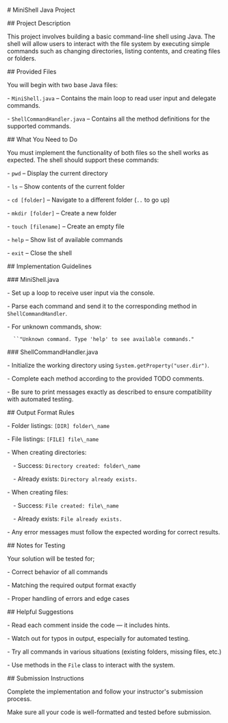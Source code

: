 ﻿\# MiniShell Java Project

\## Project Description

This project involves building a basic command-line shell using Java. The shell will allow users to interact with the file system by executing simple commands such as changing directories, listing contents, and creating files or folders.

\## Provided Files

You will begin with two base Java files:

\- `MiniShell.java` – Contains the main loop to read user input and delegate commands.

\- `ShellCommandHandler.java` – Contains all the method definitions for the supported commands.

\## What You Need to Do

You must implement the functionality of both files so the shell works as expected. The shell should support these commands:

\- `pwd` – Display the current directory

\- `ls` – Show contents of the current folder

\- `cd [folder]` – Navigate to a different folder (`..` to go up)

\- `mkdir [folder]` – Create a new folder

\- `touch [filename]` – Create an empty file

\- `help` – Show list of available commands

\- `exit` – Close the shell

\## Implementation Guidelines

\### MiniShell.java

\- Set up a loop to receive user input via the console.

\- Parse each command and send it to the corresponding method in `ShellCommandHandler`.

\- For unknown commands, show:  

`  ``"Unknown command. Type 'help' to see available commands."`

\### ShellCommandHandler.java

\- Initialize the working directory using `System.getProperty("user.dir")`.

\- Complete each method according to the provided TODO comments.

\- Be sure to print messages exactly as described to ensure compatibility with automated testing.

\## Output Format Rules

\- Folder listings: `[DIR] folder\_name`  

\- File listings: `[FILE] file\_name`  

\- When creating directories:  

`  `- Success: `Directory created: folder\_name`  

`  `- Already exists: `Directory already exists.`  

\- When creating files:  

`  `- Success: `File created: file\_name`  

`  `- Already exists: `File already exists.`  

\- Any error messages must follow the expected wording for correct results.

\## Notes for Testing

Your solution will be tested for;

\- Correct behavior of all commands

\- Matching the required output format exactly

\- Proper handling of errors and edge cases

\## Helpful Suggestions

\- Read each comment inside the code — it includes hints.

\- Watch out for typos in output, especially for automated testing.

\- Try all commands in various situations (existing folders, missing files, etc.)

\- Use methods in the `File` class to interact with the system.

\## Submission Instructions

Complete the implementation and follow your instructor's submission process.

Make sure all your code is well-formatted and tested before submission.
